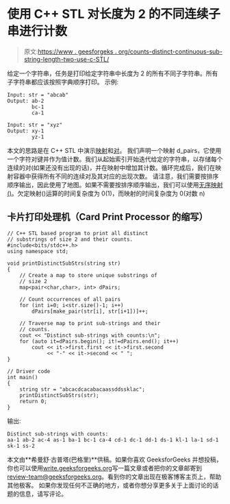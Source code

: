 # 使用 C++ STL 对长度为 2 的不同连续子串进行计数

> 原文:[https://www . geesforgeks . org/counts-distinct-continuous-sub-string-length-two-use-c-STL/](https://www.geeksforgeeks.org/counts-distinct-consecutive-sub-string-length-two-using-c-stl/)

给定一个字符串，任务是打印给定字符串中长度为 2 的所有不同子字符串。所有子字符串都应该按照字典顺序打印。
示例:

```
Input: str = "abcab"
Output: ab-2
        bc-1
        ca-1

Input: str = "xyz"
Output: xy-1
        yz-1
```

本文的思路是在 C++ STL 中演示[映射](https://www.geeksforgeeks.org/map-associative-containers-the-c-standard-template-library-stl/)和[对](https://www.geeksforgeeks.org/pair-in-cpp-stl/)。
我们声明一个映射 d_pairs，它使用一个字符对键并作为值计数。我们从起始索引开始迭代给定的字符串，以存储每个连续的对(如果还没有出现的话)，并在映射中增加其计数。循环完成后，我们在映射容器中获得所有不同的连续对及其对应的出现次数。
请注意，我们需要按排序顺序输出，因此使用了地图。如果不需要按排序顺序输出，我们可以使用[无序映射()](https://www.geeksforgeeks.org/unordered_map-in-stl-and-its-applications/)。欠定映射()运算的时间复杂度为 0(1)，而映射的时间复杂度为 0(对数 n)

## 卡片打印处理机（Card Print Processor 的缩写）

```
// C++ STL based program to print all distinct
// substrings of size 2 and their counts.
#include<bits/stdc++.h>
using namespace std;

void printDistinctSubStrs(string str)
{
    // Create a map to store unique substrings of
    // size 2
    map<pair<char,char>, int> dPairs;

    // Count occurrences of all pairs
    for (int i=0; i<str.size()-1; i++)
        dPairs[make_pair(str[i], str[i+1])]++;

    // Traverse map to print sub-strings and their
    // counts.
    cout << "Distinct sub-strings with counts:\n";
    for (auto it=dPairs.begin(); it!=dPairs.end(); it++)
        cout << it->first.first << it->first.second
             << "-" << it->second << " ";
}

// Driver code
int main()
{
    string str = "abcacdcacabacaassddssklac";
    printDistinctSubStrs(str);
    return 0;
}
```

输出:

```
Distinct sub-strings with counts:
aa-1 ab-2 ac-4 as-1 ba-1 bc-1 ca-4 cd-1 dc-1 dd-1 ds-1 kl-1 la-1 sd-1 sk-1 ss-2 
```

本文由**希曼舒·古普塔(巴格里)**供稿。如果你喜欢 GeeksforGeeks 并想投稿，你也可以使用[write.geeksforgeeks.org](https://write.geeksforgeeks.org)写一篇文章或者把你的文章邮寄到 review-team@geeksforgeeks.org。看到你的文章出现在极客博客主页上，帮助其他极客。
如果你发现任何不正确的地方，或者你想分享更多关于上面讨论的话题的信息，请写评论。